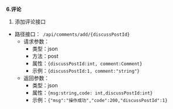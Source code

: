 **6.评论**   

1. 添加评论接口

+ 路径接口：<code> /api/comments/add/{discussPostId}</code>  
  + 请求参数：
    - 类型：json 
    - 方法：post
    - 属性：<code>{discussPostId:int, comment:Comment}</code>
    - 示例：<code>{discussPostId:1, comment:"string"}</code>
  + 返回参数：
    - 类型：json 
    - 属性：<code>{msg:string,code: int,discussPostId:int}</code>
    - 示例：<code>{"msg":"操作成功","code":200,"discussPostId":1}</code>